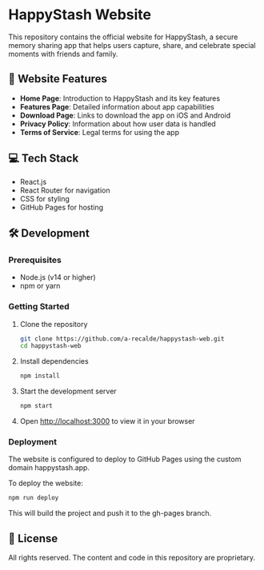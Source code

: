 # HappyStash Website

This repository contains the official website for HappyStash, a secure memory sharing app that helps users capture, share, and celebrate special moments with friends and family.

## 🚀 Website Features

- **Home Page**: Introduction to HappyStash and its key features
- **Features Page**: Detailed information about app capabilities
- **Download Page**: Links to download the app on iOS and Android
- **Privacy Policy**: Information about how user data is handled
- **Terms of Service**: Legal terms for using the app

## 💻 Tech Stack

- React.js
- React Router for navigation
- CSS for styling
- GitHub Pages for hosting

## 🛠️ Development

### Prerequisites

- Node.js (v14 or higher)
- npm or yarn

### Getting Started

1. Clone the repository
   ```bash
   git clone https://github.com/a-recalde/happystash-web.git
   cd happystash-web
   ```

2. Install dependencies
   ```bash
   npm install
   ```

3. Start the development server
   ```bash
   npm start
   ```

4. Open [http://localhost:3000](http://localhost:3000) to view it in your browser

### Deployment

The website is configured to deploy to GitHub Pages using the custom domain happystash.app.

To deploy the website:

```bash
npm run deploy
```

This will build the project and push it to the gh-pages branch.

## 📝 License

All rights reserved. The content and code in this repository are proprietary.
